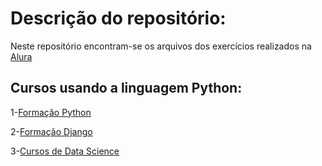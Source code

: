 # Descrição do repositório:
Neste repositório encontram-se os arquivos dos exercícios realizados na [Alura][1]

## Cursos usando a linguagem Python:
1-[Formação Python][2]

2-[Formação Django][3]

3-[Cursos de Data Science][4]

[1]: https://www.alura.com.br/
[2]: https://github.com/RCarteri/alura/tree/main/python/formacao-python
[3]: https://github.com/RCarteri/alura/tree/main/python/Django
[4]: https://github.com/RCarteri/alura/tree/main/python/data-science
